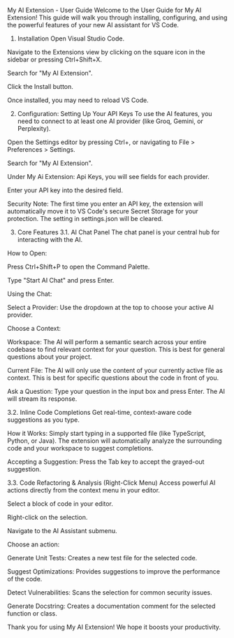 My AI Extension - User Guide
Welcome to the User Guide for My AI Extension! This guide will walk you through installing, configuring, and using the powerful features of your new AI assistant for VS Code.

1. Installation
Open Visual Studio Code.

Navigate to the Extensions view by clicking on the square icon in the sidebar or pressing Ctrl+Shift+X.

Search for "My AI Extension".

Click the Install button.

Once installed, you may need to reload VS Code.

2. Configuration: Setting Up Your API Keys
To use the AI features, you need to connect to at least one AI provider (like Groq, Gemini, or Perplexity).

Open the Settings editor by pressing Ctrl+, or navigating to File > Preferences > Settings.

Search for "My AI Extension".

Under My Ai Extension: Api Keys, you will see fields for each provider.

Enter your API key into the desired field.

Security Note: The first time you enter an API key, the extension will automatically move it to VS Code's secure Secret Storage for your protection. The setting in settings.json will be cleared.

3. Core Features
3.1. AI Chat Panel
The chat panel is your central hub for interacting with the AI.

How to Open:

Press Ctrl+Shift+P to open the Command Palette.

Type "Start AI Chat" and press Enter.

Using the Chat:

Select a Provider: Use the dropdown at the top to choose your active AI provider.

Choose a Context:

Workspace: The AI will perform a semantic search across your entire codebase to find relevant context for your question. This is best for general questions about your project.

Current File: The AI will only use the content of your currently active file as context. This is best for specific questions about the code in front of you.

Ask a Question: Type your question in the input box and press Enter. The AI will stream its response.

3.2. Inline Code Completions
Get real-time, context-aware code suggestions as you type.

How it Works: Simply start typing in a supported file (like TypeScript, Python, or Java). The extension will automatically analyze the surrounding code and your workspace to suggest completions.

Accepting a Suggestion: Press the Tab key to accept the grayed-out suggestion.

3.3. Code Refactoring & Analysis (Right-Click Menu)
Access powerful AI actions directly from the context menu in your editor.

Select a block of code in your editor.

Right-click on the selection.

Navigate to the AI Assistant submenu.

Choose an action:

Generate Unit Tests: Creates a new test file for the selected code.

Suggest Optimizations: Provides suggestions to improve the performance of the code.

Detect Vulnerabilities: Scans the selection for common security issues.

Generate Docstring: Creates a documentation comment for the selected function or class.

Thank you for using My AI Extension! We hope it boosts your productivity.